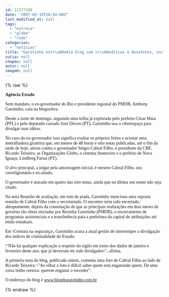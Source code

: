```yaml
---
id: 12377188
date: "2007-03-19T20:54:00Z"
last_modified_at: null
tags:
  - "estreia"
  - "globo"
  - "rede"
categories:
  - "noticias"
title: "Garotinho estr\u00e9ia blog com cr\u00edticas a desafetos, incluindo a Rede Globo"
sutia: null
chapeu: null
autor: null
imagem: null
---
```

{% raw %}
<p><P><FONT face=Verdana><STRONG>Agência Estado</STRONG></FONT></P></p>
<p><P><FONT face=Verdana>Sem mandato, o ex-governador do Rio e presidente regional do PMDB, Anthony Garotinho, caiu na blogosfera.</FONT></P></p>
<p><P><FONT face=Verdana>Desde a noite de domingo, seguindo uma trilha já explorada pelo prefeito César Maia (PFL) e pelo deputado cassado José Dirceu (PT), Garotinho usa o ciberespaço para divulgar suas idéias.</FONT></P></p>
<p><P><FONT face=Verdana>No caso do ex-governador isso significa exaltar os próprios feitos e acionar uma metralhadora giratória que, em menos de 48 horas e oito notas publicadas, até o fim da tarde de hoje, atirou contra o governador Sérgio Cabral Filho, o presidente da CBF, Ricardo Teixeira, as Organizações Globo, o sistema financeiro e o prefeito de Nova Iguaçu, Lindberg Farias (PT).</FONT></P></p>
<p><P><FONT face=Verdana>O alvo principal, a julgar pela amostragem inicial, é mesmo Cabral Filho, seu correligionário e ex-aliado. </FONT></P></p>
<p><P><FONT face=Verdana>O governador é atacado em quatro das oito notas, ainda que na última seu nome não seja citado. </FONT></P></p>
<p><P><FONT face=Verdana>Na nota Reunião de avaliação, em tom de piada, Garotinho menciona uma suposta reunião de Cabral Filho com o secretariado. O encontro teria sido encerrado, abruptamente, depois da constatação de que as principais realizações em dois meses de governo são obras iniciadas por Rosinha Garotinho (PMDB), o encerramento de programas assistenciais e a transferência para a prefeitura da capital de atribuições até então estaduais.</FONT></P></p>
<p><P><FONT face=Verdana>Em \Censura na segurança\, Garotinho acusa a atual gestão de interromper a divulgação dos índices de criminalidade do Estado. </FONT></P></p>
<p><P><FONT face=Verdana>\"Não há qualquer explicação a respeito do sigilo em torno dos dados de janeiro e fevereiro deste ano, que já deveriam ter sido divulgados\", afirma. </FONT></P></p>
<p><P><FONT face=Verdana>A primeira nota do blog, publicada ontem, comenta uma foto de Cabral Filho ao lado de Ricardo Teixeira: \"Ao olhar a foto é difícil saber quem está enganando quem. De uma coisa tenho certeza: querem enganar o torcedor”.</FONT></P></p>
<p><P><FONT face=Verdana>O endereço do blog é </FONT><A href=\"https://www.blogdogarotinho.com.br/\"><FONT face=Verdana>www.blogdogarotinho.com.br</FONT></A></P> </p>
{% endraw %}
